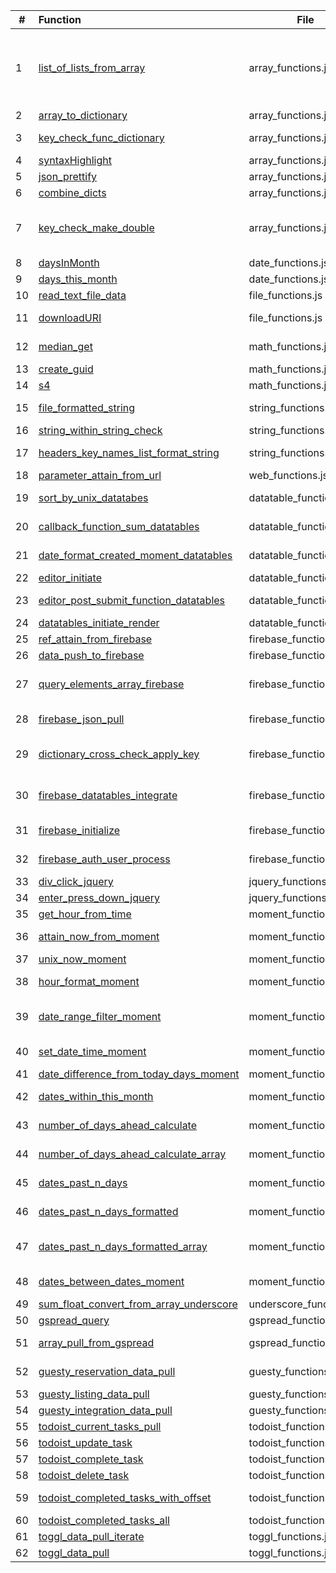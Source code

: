 | # | Function | File | Definition |
|---|:----|---|-------------|
| 1 | [list_of_lists_from_array](http://cruzco.site44.com/streak.html) | array_functions.js |  turn an array  e.g. list of dictionaries into a list of lists because certain functions such as datatables takes an input of a list of lists|
| 2 | [array_to_dictionary](http://cruzco.site44.com/streak.html) | array_functions.js | convert array to dictionary|
| 3 | [key_check_func_dictionary](http://cruzco.site44.com/streak.html) | array_functions.js | check if key has a value and if not, add it a value|
| 4 | [syntaxHighlight](http://cruzco.site44.com/streak.html) | array_functions.js | highlights syntax|
| 5 | [json_prettify](http://cruzco.site44.com/streak.html) | array_functions.js |  prettifies the json or the list|
| 6 | [combine_dicts](http://cruzco.site44.com/streak.html) | array_functions.js | combines dictionaries|
| 7 | [key_check_make_double](http://cruzco.site44.com/streak.html) | array_functions.js | check if the dictionary has two layers of key down and then pull and turn it to null to avoid error|
| 8 | [daysInMonth ](http://cruzco.site44.com/streak.html) | date_functions.js | |
| 9 | [days_this_month](http://cruzco.site44.com/streak.html) | date_functions.js | |
| 10 | [read_text_file_data](http://cruzco.site44.com/streak.html) | file_functions.js | read directly from a text file|
| 11 | [downloadURI](http://cruzco.site44.com/streak.html) | file_functions.js | convert a downloadable data url into a download|
| 12 | [median_get](http://cruzco.site44.com/streak.html) | math_functions.js | get the median from list of numbers|
| 13 | [create_guid](http://cruzco.site44.com/streak.html) | math_functions.js | create g unique identifier|
| 14 | [s4](http://cruzco.site44.com/streak.html) | math_functions.js | nction create_guid() {|
| 15 | [file_formatted_string](http://cruzco.site44.com/streak.html) | string_functions.js | convert stirng to fromatted string |
| 16 | [string_within_string_check](http://cruzco.site44.com/streak.html) | string_functions.js | |
| 17 | [headers_key_names_list_format_string](http://cruzco.site44.com/streak.html) | string_functions.js | convert stirng to fromatted string |
| 18 | [parameter_attain_from_url](http://cruzco.site44.com/streak.html) | web_functions.js | get url parameter |
| 19 | [sort_by_unix_datatabes](http://cruzco.site44.com/streak.html) | datatable_functions.js | this should go at top of datatables|
| 20 | [callback_function_sum_datatables](http://cruzco.site44.com/streak.html) | datatable_functions.js | based on filter from table , update a funciton|
| 21 | [date_format_created_moment_datatables](http://cruzco.site44.com/streak.html) | datatable_functions.js | format the date as its created|
| 22 | [editor_initiate](http://cruzco.site44.com/streak.html) | datatable_functions.js | |
| 23 | [editor_post_submit_function_datatables](http://cruzco.site44.com/streak.html) | datatable_functions.js | process the response from the psot submit|
| 24 | [datatables_initiate_render](http://cruzco.site44.com/streak.html) | datatable_functions.js | |
| 25 | [ref_attain_from_firebase](http://cruzco.site44.com/streak.html) | firebase_functions.js | pull ref from firebase|
| 26 | [data_push_to_firebase](http://cruzco.site44.com/streak.html) | firebase_functions.js | push data to firebase|
| 27 | [query_elements_array_firebase](http://cruzco.site44.com/streak.html) | firebase_functions.js | query the contacts ref and run the process_func on the results|
| 28 | [firebase_json_pull](http://cruzco.site44.com/streak.html) | firebase_functions.js | pulls straight json if the firebase is open|
| 29 | [dictionary_cross_check_apply_key](http://cruzco.site44.com/streak.html) | firebase_functions.js | purpose is to check one dictionary against another and update it |
| 30 | [firebase_datatables_integrate](http://cruzco.site44.com/streak.html) | firebase_functions.js | purpose is to sync firebase array with regular array across keys|
| 31 | [firebase_initialize](http://cruzco.site44.com/streak.html) | firebase_functions.js |  initialize the firebase instance|
| 32 | [firebase_auth_user_process](http://cruzco.site44.com/streak.html) | firebase_functions.js | authenticate the user that has been authed|
| 33 | [div_click_jquery](http://cruzco.site44.com/streak.html) | jquery_functions.js | click on a button|
| 34 | [enter_press_down_jquery](http://cruzco.site44.com/streak.html) | jquery_functions.js | press enter when clicked|
| 35 | [get_hour_from_time](http://cruzco.site44.com/streak.html) | moment_functions.js | get hour from time|
| 36 | [attain_now_from_moment](http://cruzco.site44.com/streak.html) | moment_functions.js | get the current time from moment|
| 37 | [unix_now_moment](http://cruzco.site44.com/streak.html) | moment_functions.js | return unix now moment|
| 38 | [hour_format_moment](http://cruzco.site44.com/streak.html) | moment_functions.js | return hour-minute format using moment|
| 39 | [date_range_filter_moment](http://cruzco.site44.com/streak.html) | moment_functions.js | filter a certain date for current time range such as today, this month etc.|
| 40 | [set_date_time_moment](http://cruzco.site44.com/streak.html) | moment_functions.js | set the hour from a given day|
| 41 | [date_difference_from_today_days_moment](http://cruzco.site44.com/streak.html) | moment_functions.js | |
| 42 | [dates_within_this_month](http://cruzco.site44.com/streak.html) | moment_functions.js | dates that are within this month|
| 43 | [number_of_days_ahead_calculate](http://cruzco.site44.com/streak.html) | moment_functions.js | return a list of days in the future |
| 44 | [number_of_days_ahead_calculate_array](http://cruzco.site44.com/streak.html) | moment_functions.js | return a list of days in the future. This returns an array |
| 45 | [dates_past_n_days](http://cruzco.site44.com/streak.html) | moment_functions.js | return list of days in the past|
| 46 | [dates_past_n_days_formatted](http://cruzco.site44.com/streak.html) | moment_functions.js | return list of days in the past but strf formatted|
| 47 | [dates_past_n_days_formatted_array](http://cruzco.site44.com/streak.html) | moment_functions.js | return list of days in the past but strf formatted. This is as an array.|
| 48 | [dates_between_dates_moment](http://cruzco.site44.com/streak.html) | moment_functions.js | pulls the dates between two dates|
| 49 | [sum_float_convert_from_array_underscore](http://cruzco.site44.com/streak.html) | underscore_functions.js |  get sum from array with key|
| 50 | [gspread_query](http://cruzco.site44.com/streak.html) | gspread_functions.js | query google spreadsheets|
| 51 | [array_pull_from_gspread](http://cruzco.site44.com/streak.html) | gspread_functions.js | query from gspread directly using api key|
| 52 | [guesty_reservation_data_pull](http://cruzco.site44.com/streak.html) | guesty_functions.js |  The below function pulls the data from the guesty|
| 53 | [guesty_listing_data_pull](http://cruzco.site44.com/streak.html) | guesty_functions.js | |
| 54 | [guesty_integration_data_pull](http://cruzco.site44.com/streak.html) | guesty_functions.js | |
| 55 | [todoist_current_tasks_pull](http://cruzco.site44.com/streak.html) | todoist_functions.js | get current tasks |
| 56 | [todoist_update_task](http://cruzco.site44.com/streak.html) | todoist_functions.js | update tasks|
| 57 | [todoist_complete_task](http://cruzco.site44.com/streak.html) | todoist_functions.js | completes todoist task|
| 58 | [todoist_delete_task](http://cruzco.site44.com/streak.html) | todoist_functions.js | deletes todoist task|
| 59 | [todoist_completed_tasks_with_offset](http://cruzco.site44.com/streak.html) | todoist_functions.js | child function of todoist_completed_tasks_all|
| 60 | [todoist_completed_tasks_all](http://cruzco.site44.com/streak.html) | todoist_functions.js | pulls all of todoist tasks |
| 61 | [toggl_data_pull_iterate](http://cruzco.site44.com/streak.html) | toggl_functions.js | |
| 62 | [toggl_data_pull](http://cruzco.site44.com/streak.html) | toggl_functions.js | |